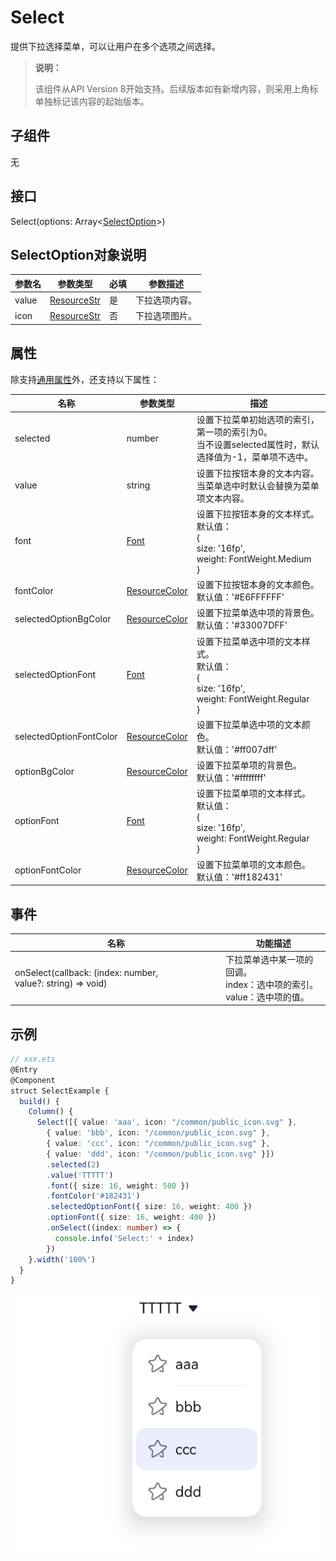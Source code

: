 #  Select

提供下拉选择菜单，可以让用户在多个选项之间选择。

>  **说明：** 
>
>  该组件从API Version 8开始支持。后续版本如有新增内容，则采用上角标单独标记该内容的起始版本。

## 子组件

无

## 接口

Select(options: Array\<[SelectOption](#selectoption对象说明)\>)

## SelectOption对象说明

| 参数名 | 参数类型                            | 必填 | 参数描述       |
| ------ | ----------------------------------- | ---- | -------------- |
| value  | [ResourceStr](ts-types.md#resourcestr) | 是   | 下拉选项内容。 |
| icon   | [ResourceStr](ts-types.md#resourcestr) | 否   | 下拉选项图片。 |

## 属性

除支持[通用属性](ts-universal-attributes-size.md)外，还支持以下属性：

| 名称                    | 参数类型                              | 描述                                          |
| ----------------------- | ------------------------------------- | --------------------------------------------- |
| selected                | number                                | 设置下拉菜单初始选项的索引，第一项的索引为0。<br>当不设置selected属性时，默认选择值为-1，菜单项不选中。 |
| value                   | string                                | 设置下拉按钮本身的文本内容。 当菜单选中时默认会替换为菜单项文本内容。                 |
| font                    | [Font](ts-types.md#font)          | 设置下拉按钮本身的文本样式。<br/>默认值：<br/>{<br/>size:&nbsp;'16fp',<br/>weight:&nbsp;FontWeight.Medium<br/>}                   |
| fontColor               | [ResourceColor](ts-types.md#resourcecolor) | 设置下拉按钮本身的文本颜色。 <br/>默认值：'\#E6FFFFFF'                 |
| selectedOptionBgColor   | [ResourceColor](ts-types.md#resourcecolor) | 设置下拉菜单选中项的背景色。<br/>默认值：'\#33007DFF'                  |
| selectedOptionFont      | [Font](ts-types.md#font)          | 设置下拉菜单选中项的文本样式。<br/>默认值：<br/>{<br/>size:&nbsp;'16fp',<br/>weight:&nbsp;FontWeight.Regular<br/>}                 |
| selectedOptionFontColor | [ResourceColor](ts-types.md#resourcecolor) | 设置下拉菜单选中项的文本颜色。<br/>默认值：'\#ff007dff'                |
| optionBgColor           | [ResourceColor](ts-types.md#resourcecolor) | 设置下拉菜单项的背景色。<br/>默认值：'\#ffffffff'                      |
| optionFont              | [Font](ts-types.md#font)          | 设置下拉菜单项的文本样式。<br/>默认值：<br/>{<br/>size:&nbsp;'16fp',<br/>weight:&nbsp;FontWeight.Regular<br/>}                     |
| optionFontColor         | [ResourceColor](ts-types.md#resourcecolor) | 设置下拉菜单项的文本颜色。<br/>默认值：'\#ff182431'                    |

## 事件

| 名称                                                         | 功能描述                                                     |
| ------------------------------------------------------------ | ------------------------------------------------------------ |
| onSelect(callback: (index: number, value?:&nbsp;string) => void) | 下拉菜单选中某一项的回调。<br/>index：选中项的索引。<br/>value：选中项的值。 |

##  示例

```ts
// xxx.ets
@Entry
@Component
struct SelectExample {
  build() {
    Column() {
      Select([{ value: 'aaa', icon: "/common/public_icon.svg" },
        { value: 'bbb', icon: "/common/public_icon.svg" },
        { value: 'ccc', icon: "/common/public_icon.svg" },
        { value: 'ddd', icon: "/common/public_icon.svg" }])
        .selected(2)
        .value('TTTTT')
        .font({ size: 16, weight: 500 })
        .fontColor('#182431')
        .selectedOptionFont({ size: 16, weight: 400 })
        .optionFont({ size: 16, weight: 400 })
        .onSelect((index: number) => {
          console.info('Select:' + index)
        })
    }.width('100%')
  }
}
```

![](figures/select.png)